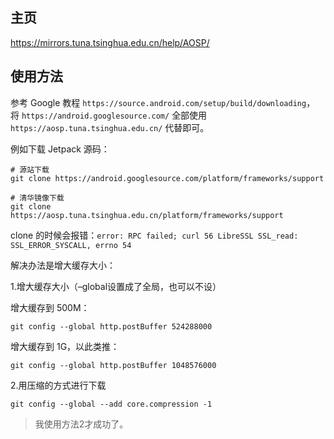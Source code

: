 ## 主页

https://mirrors.tuna.tsinghua.edu.cn/help/AOSP/

## 使用方法

参考 Google 教程 `https://source.android.com/setup/build/downloading`， 将 `https://android.googlesource.com/` 全部使用 `https://aosp.tuna.tsinghua.edu.cn/` 代替即可。

例如下载 Jetpack 源码：

```
# 源站下载
git clone https://android.googlesource.com/platform/frameworks/support

# 清华镜像下载
git clone https://aosp.tuna.tsinghua.edu.cn/platform/frameworks/support
```

clone 的时候会报错：`error: RPC failed; curl 56 LibreSSL SSL_read: SSL_ERROR_SYSCALL, errno 54`

解决办法是增大缓存大小：

1.增大缓存大小（–global设置成了全局，也可以不设）

增大缓存到 500M：

```
git config --global http.postBuffer 524288000
```

增大缓存到 1G，以此类推：

```
git config --global http.postBuffer 1048576000
```

2.用压缩的方式进行下载

```
git config --global --add core.compression -1
```

> 我使用方法2才成功了。
